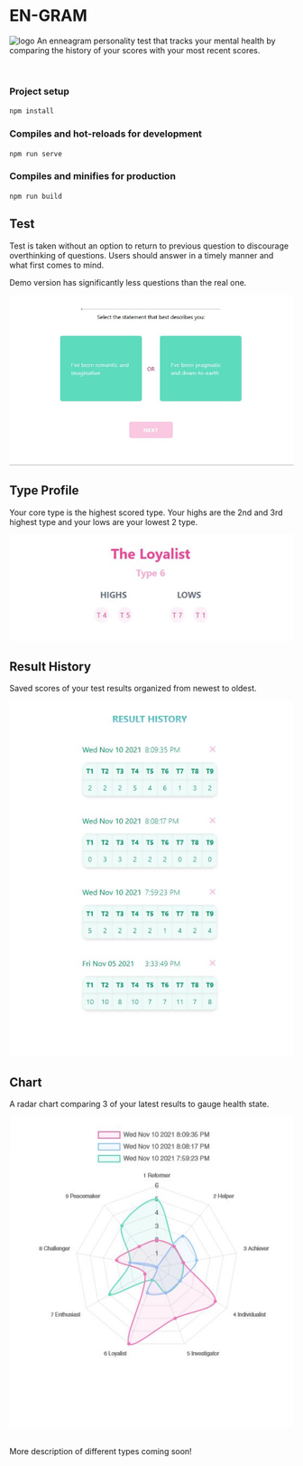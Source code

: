 # EN-GRAM

![logo](../vue/readme/homepage.png)
An enneagram personality test that tracks your mental health by comparing the history of your scores with your most recent scores.

<br/>

### Project setup

```
npm install
```

### Compiles and hot-reloads for development

```
npm run serve
```

### Compiles and minifies for production

```
npm run build
```

## Test

<p>Test is taken without an option to return to previous question to discourage overthinking of questions. Users should answer in a timely manner and what first comes to mind.</P>
<p>Demo version has significantly less questions than the real one.</p>
<img src="readme/test.JPG" width="700"/>

<br/>

## Type Profile

<p>Your core type is the highest scored type.  Your highs are the 2nd and 3rd highest type and your lows are your lowest 2 type.</p>
<img src="readme/breakdown.JPG" width="700"/>

<br/>

## Result History

<p>Saved scores of your test results organized from newest to oldest.</P>
<img src="readme/history.JPG" width="700"/>

<br/>

## Chart

<p>A radar chart comparing 3 of your latest results to gauge health state.</P>
<img src="readme/chart.JPG" width="700"/>
<br/>

<br/>
<p>More description of different types coming soon!</p>
